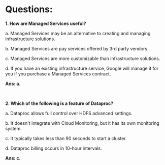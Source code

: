 # Questions:

**1. How are Managed Services useful?**

a. Managed Services may be an alternative to creating and managing infrastructure solutions.

b. Managed Services are pay services offered by 3rd party vendors.

c. Managed Services are more customizable than infrastructure solutions.

d. If you have an existing infrastructure service, Google will manage it for you if you purchase a Managed Services contract.

**Ans: a.**

<br/>

**2. Which of the following is a feature of Dataproc?**

a. Dataproc allows full control over HDFS advanced settings.

b. It doesn't integrate with Cloud Monitoring, but it has its own monitoring system.

c. It typically takes less than 90 seconds to start a cluster.

d. Dataproc billing occurs in 10-hour intervals.

**Ans: c.**

<br/>
